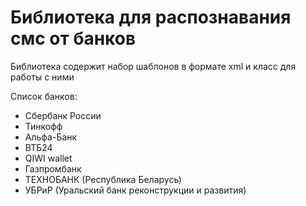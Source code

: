 # Библиотека для распознавания смс от банков
Библиотека содержит набор шаблонов в формате xml и класс для работы с ними

Список банков:
* Сбербанк России
* Тинкофф
* Альфа-Банк
* ВТБ24
* QIWI wallet
* Газпромбанк
* ТЕХНОБАНК (Республика Беларусь)
* УБРиР (Уральский банк реконструкции и развития)